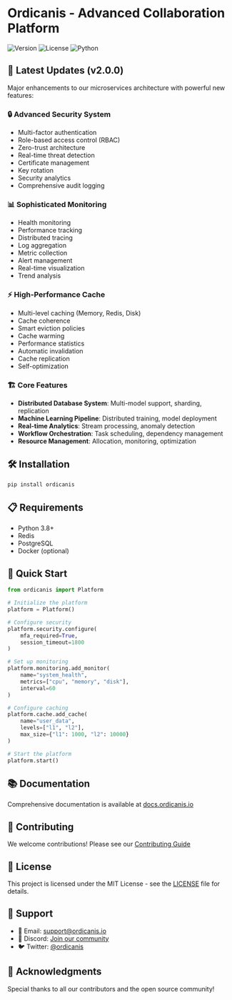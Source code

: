 # Ordicanis - Advanced Collaboration Platform

![Version](https://img.shields.io/badge/version-2.0.0-blue.svg)
![License](https://img.shields.io/badge/license-MIT-green.svg)
![Python](https://img.shields.io/badge/python-3.8+-yellow.svg)

## 🚀 Latest Updates (v2.0.0)

Major enhancements to our microservices architecture with powerful new features:

### 🔒 Advanced Security System
- Multi-factor authentication
- Role-based access control (RBAC)
- Zero-trust architecture
- Real-time threat detection
- Certificate management
- Key rotation
- Security analytics
- Comprehensive audit logging

### 📊 Sophisticated Monitoring
- Health monitoring
- Performance tracking
- Distributed tracing
- Log aggregation
- Metric collection
- Alert management
- Real-time visualization
- Trend analysis

### ⚡ High-Performance Cache
- Multi-level caching (Memory, Redis, Disk)
- Cache coherence
- Smart eviction policies
- Cache warming
- Performance statistics
- Automatic invalidation
- Cache replication
- Self-optimization

### 🏗️ Core Features
- **Distributed Database System**: Multi-model support, sharding, replication
- **Machine Learning Pipeline**: Distributed training, model deployment
- **Real-time Analytics**: Stream processing, anomaly detection
- **Workflow Orchestration**: Task scheduling, dependency management
- **Resource Management**: Allocation, monitoring, optimization

## 🛠️ Installation

```bash
pip install ordicanis
```

## 📋 Requirements

- Python 3.8+
- Redis
- PostgreSQL
- Docker (optional)

## 🚦 Quick Start

```python
from ordicanis import Platform

# Initialize the platform
platform = Platform()

# Configure security
platform.security.configure(
    mfa_required=True,
    session_timeout=1800
)

# Set up monitoring
platform.monitoring.add_monitor(
    name="system_health",
    metrics=["cpu", "memory", "disk"],
    interval=60
)

# Configure caching
platform.cache.add_cache(
    name="user_data",
    levels=["l1", "l2"],
    max_size={"l1": 1000, "l2": 10000}
)

# Start the platform
platform.start()
```

## 📚 Documentation

Comprehensive documentation is available at [docs.ordicanis.io](https://docs.ordicanis.io)

## 🤝 Contributing

We welcome contributions! Please see our [Contributing Guide](CONTRIBUTING.md)

## 📄 License

This project is licensed under the MIT License - see the [LICENSE](LICENSE) file for details.

## 🌟 Support

- 📧 Email: support@ordicanis.io
- 💬 Discord: [Join our community](https://discord.gg/ordicanis)
- 🐦 Twitter: [@ordicanis](https://twitter.com/ordicanis)

## 🙏 Acknowledgments

Special thanks to all our contributors and the open source community!
